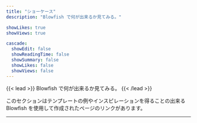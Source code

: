```yaml
---
title: "ショーケース"
description: "Blowfish で何が出来るか見てみる。"

showLikes: true
showViews: true

cascade:
  showEdit: false
  showReadingTime: false
  showSummary: false
  showLikes: false
  showViews: false
---
```


{{< lead >}}
Blowfish で何が出来るか見てみる。
{{< /lead >}}

このセクションはテンプレートの例やインスピレーションを得ることの出来る Blowfish を使用して作成されたページのリンクがあります。

---
